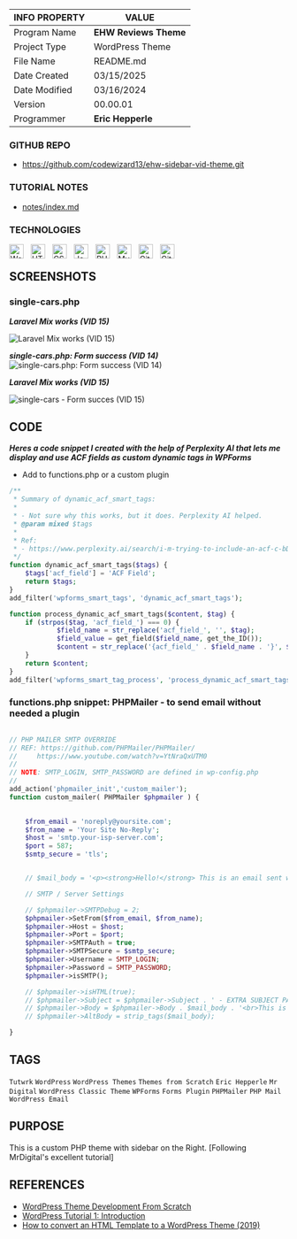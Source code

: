 | INFO PROPERTY | VALUE                                                |
| ------------- | ---------------------------------------------------- |
| Program Name  | **EHW Reviews Theme** |
| Project Type  | WordPress Theme                                      |
| File Name     | README.md                                            |
| Date Created  | 03/15/2025                                           |
| Date Modified | 03/16/2024                                                   |
| Version       | 00.00.01                                             |
| Programmer    | **Eric Hepperle**                                    |

### GITHUB REPO

- https://github.com/codewizard13/ehw-sidebar-vid-theme.git

### TUTORIAL NOTES

- [notes/index.md](/notes/index.md)

### TECHNOLOGIES

<img align="left" alt="WordPress" title="WordPress" width="26px" src="https://cdn.jsdelivr.net/gh/devicons/devicon/icons/wordpress/wordpress-original.svg" style="padding-right:10px;" />

<img align="left" alt="HTML5" title="HTML5" width="26px" src="https://cdn.jsdelivr.net/gh/devicons/devicon/icons/html5/html5-original.svg" style="padding-right:10px;" />

<img align="left" alt="CSS3" title="CSS3" width="26px" src="https://cdn.jsdelivr.net/gh/devicons/devicon/icons/css3/css3-original.svg" style="padding-right:10px;" />

<img align="left" alt="JavaScript" title="JavaScript" width="26px" src="https://cdn.jsdelivr.net/gh/devicons/devicon/icons/javascript/javascript-original.svg" style="padding-right:10px;" />

<img align="left" alt="PHP" title="PHP" width="26px" src="https://cdn.jsdelivr.net/gh/devicons/devicon/icons/php/php-original.svg" style="padding-right:10px;" />

<img align="left" alt="MySQL" title="MySQL" width="26px" src="https://cdn.jsdelivr.net/gh/devicons/devicon/icons/mysql/mysql-original.svg" style="padding-right:10px;" />

<img align="left" alt="Git" title="Git" width="26px" src="https://cdn.jsdelivr.net/gh/devicons/devicon/icons/git/git-original.svg" style="padding-right:10px;" />

<img align="left" alt="GitHub" title="GitHub" width="26px" src="https://user-images.githubusercontent.com/3369400/139448065-39a229ba-4b06-434b-bc67-616e2ed80c8f.png" style="padding-right:10px;" />


<br>

## SCREENSHOTS

### single-cars.php


**_Laravel Mix works (VID 15)_**

![Laravel Mix works (VID 15)](/assets/images/screens/ehw-car-theme-103--01--single-cars--laravel-mix-works.jpg)

**_single-cars.php:  Form success (VID 14)_**
![single-cars.php:  Form success (VID 14)](/assets/images/screens/ehw-car-theme-001--02--single-cars.jpg)


**_Laravel Mix works (VID 15)_**

![single-cars - Form succes (VID 15)](/assets/images/screens/ehw-car-theme-103--09--single-cars--form-success.jpg)


## CODE

**_Heres a code snippet I created with the help of Perplexity AI that lets me display and use ACF fields as custom dynamic tags in WPForms_**

- Add to functions.php or a custom plugin

```php
/**
 * Summary of dynamic_acf_smart_tags:
 * 
 * - Not sure why this works, but it does. Perplexity AI helped.
 * @param mixed $tags
 * 
 * Ref:
 * - https://www.perplexity.ai/search/i-m-trying-to-include-an-acf-c-bDVrWF9dQamDSSUNDcJonA
 */
function dynamic_acf_smart_tags($tags) {
	$tags['acf_field'] = 'ACF Field';
	return $tags;
}
add_filter('wpforms_smart_tags', 'dynamic_acf_smart_tags');

function process_dynamic_acf_smart_tags($content, $tag) {
	if (strpos($tag, 'acf_field_') === 0) {
			$field_name = str_replace('acf_field_', '', $tag);
			$field_value = get_field($field_name, get_the_ID());
			$content = str_replace('{acf_field_' . $field_name . '}', $field_value, $content);
	}
	return $content;
}
add_filter('wpforms_smart_tag_process', 'process_dynamic_acf_smart_tags', 10, 2);
```

### functions.php snippet: PHPMailer - to send email without needed a plugin

```php

// PHP MAILER SMTP OVERRIDE
// REF: https://github.com/PHPMailer/PHPMailer/
//     https://www.youtube.com/watch?v=YtNraQxUTM0
//
// NOTE: SMTP_LOGIN, SMTP_PASSWORD are defined in wp-config.php
//
add_action('phpmailer_init','custom_mailer');
function custom_mailer( PHPMailer $phpmailer ) {

	
	$from_email = 'noreply@yoursite.com';
	$from_name = 'Your Site No-Reply';
	$host = 'smtp.your-isp-server.com';
	$port = 587;
	$smtp_secure = 'tls';


	// $mail_body = '<p><strong>Hello!</strong> This is an email sent with PHPMAILER</p>';

	// SMTP / Server Settings

	// $phpmailer->SMTPDebug = 2;
	$phpmailer->SetFrom($from_email, $from_name);
	$phpmailer->Host = $host;
	$phpmailer->Port = $port;
	$phpmailer->SMTPAuth = true;
	$phpmailer->SMTPSecure = $smtp_secure;
	$phpmailer->Username = SMTP_LOGIN;
	$phpmailer->Password = SMTP_PASSWORD;
	$phpmailer->isSMTP();

	// $phpmailer->isHTML(true);
	// $phpmailer->Subject = $phpmailer->Subject . ' - EXTRA SUBJECT PART!';
	// $phpmailer->Body = $phpmailer->Body . $mail_body . '<br>This is a <b>SIGNATURE</b><br>';
	// $phpmailer->AltBody = strip_tags($mail_body);

}
```


## TAGS

`Tutwrk` `WordPress` `WordPress Themes` `Themes from Scratch` `Eric Hepperle` `Mr Digital` `WordPress Classic Theme` `WPForms` `Forms Plugin` `PHPMailer` `PHP Mail` `WordPress Email`


## PURPOSE

This is a custom PHP theme with sidebar on the Right. [Following MrDigital's excellent tutorial]

## REFERENCES

- [WordPress Theme Development From Scratch](https://www.youtube.com/watch?v=n3EcEYFgyrQ&list=PLgFB6lmeXFOpHnNmQ4fdIYA5X_9XhjJ9d)
- [WordPress Tutorial 1: Introduction](https://www.youtube.com/watch?v=8OBfr46Y0cQ&list=PLpcSpRrAaOaqMA4RdhSnnNcaqOVpX7qi5)
- [How to convert an HTML Template to a WordPress Theme (2019)](https://www.youtube.com/watch?v=FN5jhyspVXc)